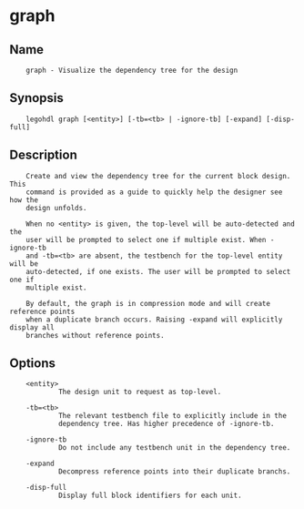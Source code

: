 # graph

## Name

        graph - Visualize the dependency tree for the design

## Synopsis

        legohdl graph [<entity>] [-tb=<tb> | -ignore-tb] [-expand] [-disp-full]

## Description

        Create and view the dependency tree for the current block design. This 
        command is provided as a guide to quickly help the designer see how the
        design unfolds.

        When no <entity> is given, the top-level will be auto-detected and the
        user will be prompted to select one if multiple exist. When -ignore-tb 
        and -tb=<tb> are absent, the testbench for the top-level entity will be 
        auto-detected, if one exists. The user will be prompted to select one if
        multiple exist.

        By default, the graph is in compression mode and will create reference points
        when a duplicate branch occurs. Raising -expand will explicitly display all
        branches without reference points.

## Options

        <entity>
                The design unit to request as top-level.

        -tb=<tb>
                The relevant testbench file to explicitly include in the 
                dependency tree. Has higher precedence of -ignore-tb.

        -ignore-tb
                Do not include any testbench unit in the dependency tree.

        -expand
                Decompress reference points into their duplicate branchs.

        -disp-full
                Display full block identifiers for each unit.


